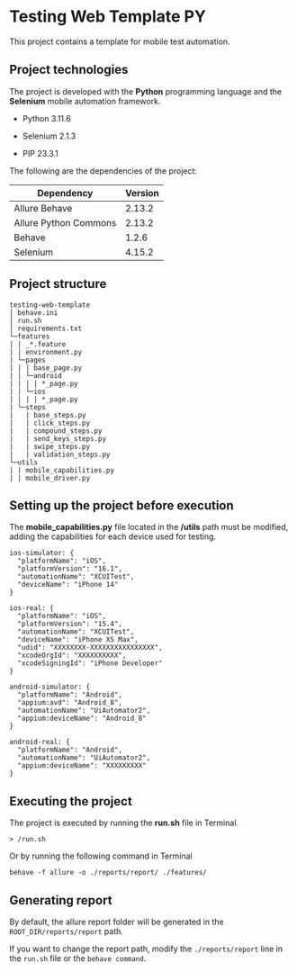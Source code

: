 # Testing Web Template PY

This project contains a template for mobile test automation.

## Project technologies

The project is developed with the **Python** programming language and the **Selenium** mobile automation framework.

- Python 3.11.6

- Selenium 2.1.3

- PIP 23.3.1

The following are the dependencies of the project:

| Dependency | Version |
|--|--|
| Allure Behave | 2.13.2 |
| Allure Python Commons | 2.13.2 |
| Behave | 1.2.6 |
| Selenium | 4.15.2 |

## Project structure

```
testing-web-template
│ behave.ini
│ run.sh
│ requirements.txt  
└─features
| | _*.feature
| | environment.py
| └─pages
| | | base_page.py
| | └─android
| | | | *_page.py
| | └─ios
| | | | *_page.py
| └─steps
|   | base_steps.py
|   | click_steps.py
|   | compound_steps.py
|   | send_keys_steps.py
|   | swipe_steps.py
|   | validation_steps.py
└─utils
| | mobile_capabilities.py
| | mobile_driver.py

```

## Setting up the project before execution

The **mobile_capabilities.py** file located in the **/utils** path must be modified, adding the capabilities for each device used for testing.

```
ios-simulator: {
  "platformName": "iOS",
  "platformVersion": "16.1",
  "automationName": "XCUITest",
  "deviceName": "iPhone 14"
}

ios-real: {
  "platformName": "iOS",
  "platformVersion": "15.4",
  "automationName": "XCUITest",
  "deviceName": "iPhone XS Max",
  "udid": "XXXXXXXX-XXXXXXXXXXXXXXXX",
  "xcodeOrgId": "XXXXXXXXXX",
  "xcodeSigningId": "iPhone Developer"
}

android-simulator: {
  "platformName": "Android",
  "appium:avd": "Android_8",
  "automationName": "UiAutomator2",
  "appium:deviceName": "Android_8"
}

android-real: {
  "platformName": "Android",
  "automationName": "UiAutomator2",
  "appium:deviceName": "XXXXXXXXX"
}
```

## Executing the project

The project is executed by running the **run.sh** file in Terminal.

`> /run.sh`

Or by running the following command in Terminal

`behave -f allure -o ./reports/report/ ./features/`

## Generating report

By default, the allure report folder will be generated in the ```ROOT_DIR/reports/report``` path.

If you want to change the report path, modify the ```./reports/report``` line in the ```run.sh``` file or the ```behave command```.
